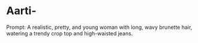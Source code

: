 # Aarti-
Prompt: A realistic, pretty, and young woman with long, wavy brunette hair, watering a trendy crop top and high-waisted jeans.
